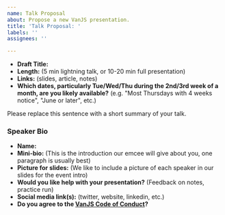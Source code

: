 ```yaml
---
name: Talk Proposal
about: Propose a new VanJS presentation.
title: 'Talk Proposal: '
labels: ''
assignees: ''

---
```


- **Draft Title:** 
- **Length:** (5 min lightning talk, or 10-20 min full presentation)
- **Links:** (slides, article, notes)
- **Which dates, particularly Tue/Wed/Thu during the 2nd/3rd week of a month, are you likely available?** (e.g. "Most Thursdays with 4 weeks notice", "June or later", etc.)

Please replace this sentence with a short summary of your talk.

<!--

For more info on VanJS talk topics, check out our [SPEAKING.md](https://github.com/VanJS/meetup/blob/master/SPEAKING.md).

-->

### Speaker Bio
- **Name:** 
- **Mini-bio:** (This is the introduction our emcee will give about you, one paragraph is usually best)
- **Picture for slides:** (We like to include a picture of each speaker in our slides for the event intro)
- **Would you like help with your presentation?** (Feedback on notes, practice run)
- **Social media link(s):** (twitter, website, linkedin, etc.)
- **Do you agree to the [VanJS Code of Conduct](https://github.com/VanJS/meetup/blob/master/CONDUCT.md)?**
